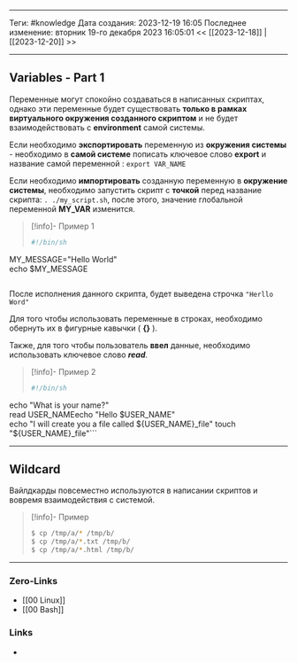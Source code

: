 ___
Теги: #knowledge 
Дата создания: 2023-12-19 16:05 
Последнее изменение: вторник 19-го декабря 2023 16:05:01
<< [[2023-12-18]] | [[2023-12-20]] >> 
___
## Variables - Part 1

Переменные могут спокойно создаваться в написанных скриптах, однако эти переменные будет существовать **только в рамках виртуального окружения созданного скриптом** и не будет взаимодействовать с **environment**  самой системы.

Если необходимо **экспортировать** переменную из **окружения системы** - необходимо в **самой системе** пописать ключевое слово **export** и название самой переменной : `export VAR_NAME`

Если необходимо **импортировать** созданную переменную в **окружение системы**, необходимо запустить скрипт с **точкой** перед название скрипта:
`. ./my_script.sh`, после этого, значение глобальной переменной **MY_VAR** изменится.

>[!info]- Пример 1
>```sh
>#!/bin/sh  
MY_MESSAGE="Hello World"  
echo $MY_MESSAGE
>```

После исполнения данного скрипта, будет выведена строчка `"Herllo Word"`

Для того чтобы использовать переменные в строках, необходимо обернуть их в фигурные кавычки ( **{}** ).

Также, для того чтобы пользователь **ввел** данные, необходимо использовать ключевое слово ***read***.

>[!info]- Пример 2
>```sh
>#!/bin/sh  
echo "What is your name?"  
read USER_NAMEecho "Hello $USER_NAME"  
echo "I will create you a file called ${USER_NAME}_file"  
touch "${USER_NAME}_file"```

---

## Wildcard

Вайлдкарды повсеместно используются в написании скриптов и вовремя взаимодействия с системой.

>[!info]- Пример
>```sh
>$ cp /tmp/a/* /tmp/b/
>$ cp /tmp/a/*.txt /tmp/b/
>$ cp /tmp/a/*.html /tmp/b/
>```


___
### Zero-Links
- [[00 Linux]]
- [[00 Bash]]
### Links
- 
